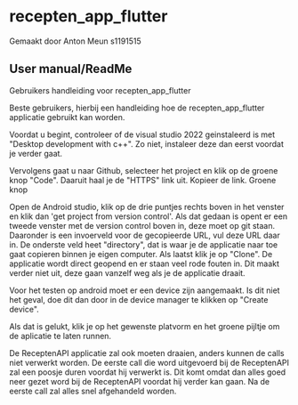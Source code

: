 # recepten_app_flutter
Gemaakt door Anton Meun s1191515

## User manual/ReadMe
Gebruikers handleiding voor recepten_app_flutter

Beste gebruikers, hierbij een handleiding hoe de recepten_app_flutter applicatie gebruikt kan worden.

Voordat u begint, controleer of de visual studio 2022 geinstaleerd is met "Desktop development with c++". Zo niet, instaleer deze dan eerst voordat je verder gaat.

Vervolgens gaat u naar Github, selecteer het project en klik op de groene knop "Code".
Daaruit haal je de "HTTPS" link uit. Kopieer de link. Groene knop

Open de Android studio,  klik op de drie puntjes rechts boven in het venster en klik dan 'get project from version control'.
Als dat gedaan is opent er een tweede venster met de version control boven in, deze moet op git staan.
Daaronder is een invoerveld voor de gecopieerde URL, vul deze URL daar in.
De onderste veld heet "directory", dat is waar je de applicatie naar toe gaat copieren binnen je eigen computer.
Als laatst klik je op "Clone".
De applicatie wordt direct geopend en er staan veel rode fouten in. Dit maakt verder niet uit, deze gaan vanzelf weg als je de applicatie draait.

Voor het testen op android moet er een device zijn aangemaakt. Is dit niet het geval, doe dit dan door in de device manager te klikken op "Create device".

Als dat is gelukt, klik je op het gewenste platvorm en het groene pijltje om de aplicatie te laten runnen.

De ReceptenAPI applicatie zal ook moeten draaien, anders kunnen de calls niet verwerkt worden.
De eerste call die word uitgevoerd bij de ReceptenAPI zal een poosje duren voordat hij verwerkt is. 
Dit komt omdat dan alles goed neer gezet word bij de ReceptenAPI voordat hij verder kan gaan. 
Na de eerste call zal alles snel afgehandeld worden.
